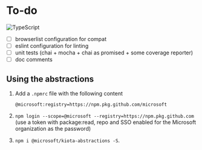# To-do

![TypeScript](https://github.com/microsoft/kiota/actions/workflows/abstractions-typescript.yml/badge.svg)

- [ ] browserlist configuration for compat
- [ ] eslint configuration for linting
- [ ] unit tests (chai + mocha + chai as promised + some coverage reporter)
- [ ] doc comments

## Using the abstractions

1. Add a `.npmrc` file with the following content

    ```Config
    @microsoft:registry=https://npm.pkg.github.com/microsoft
    ```

1. `npm login --scope=@microsoft --registry=https://npm.pkg.github.com` (use a token with package:read, repo and SSO enabled for the Microsoft organization as the password)
1. `npm i @microsoft/kiota-abstractions -S`.

